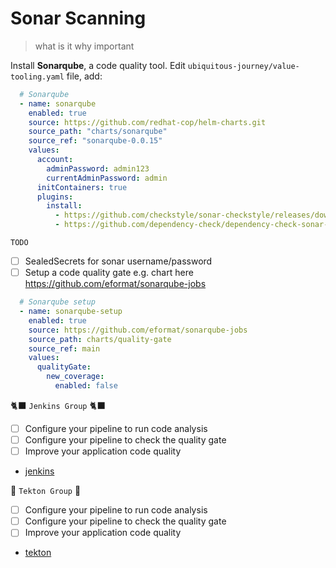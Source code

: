 # Sonar Scanning
> what is it why important


Install **Sonarqube**, a code quality tool. Edit `ubiquitous-journey/value-tooling.yaml` file, add:

```yaml
  # Sonarqube
  - name: sonarqube
    enabled: true
    source: https://github.com/redhat-cop/helm-charts.git
    source_path: "charts/sonarqube"
    source_ref: "sonarqube-0.0.15"
    values:
      account:
        adminPassword: admin123
        currentAdminPassword: admin
      initContainers: true
      plugins:
        install:
          - https://github.com/checkstyle/sonar-checkstyle/releases/download/8.35/checkstyle-sonar-plugin-8.38.jar
          - https://github.com/dependency-check/dependency-check-sonar-plugin/releases/download/2.0.7/sonar-dependency-check-plugin-2.0.7.jar
```

`TODO`
- [ ] SealedSecrets for sonar username/password
- [ ] Setup a code quality gate e.g. chart here https://github.com/eformat/sonarqube-jobs
```yaml
  # Sonarqube setup
  - name: sonarqube-setup
    enabled: true
    source: https://github.com/eformat/sonarqube-jobs
    source_path: charts/quality-gate
    source_ref: main
    values:
      qualityGate:
        new_coverage:
          enabled: false
```

🐈‍⬛ `Jenkins Group` 🐈‍⬛

- [ ] Configure your pipeline to run code analysis
- [ ] Configure your pipeline to check the quality gate
- [ ] Improve your application code quality
- [jenkins](3-revenge-of-the-automated-testing/1a-jenkins.md)

🐅 `Tekton Group` 🐅

- [ ] Configure your pipeline to run code analysis
- [ ] Configure your pipeline to check the quality gate
- [ ] Improve your application code quality
- [tekton](3-revenge-of-the-automated-testing/1b-tekton.md)